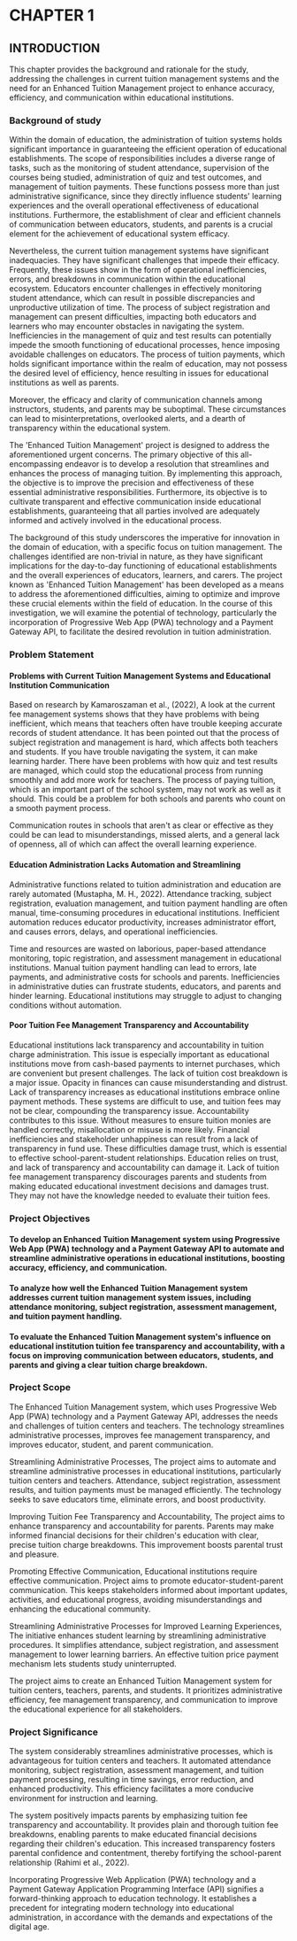 # CHAPTER 1

## INTRODUCTION 
This chapter provides the background and rationale for the study, addressing the challenges in current tuition management systems and the need for an Enhanced Tuition Management project to enhance accuracy, efficiency, and communication within educational institutions.

### Background of study
Within the domain of education, the administration of tuition systems holds significant importance in guaranteeing the efficient operation of educational establishments. The scope of responsibilities includes a diverse range of tasks, such as the monitoring of student attendance, supervision of the courses being studied, administration of quiz and test outcomes, and management of tuition payments. These functions possess more than just administrative significance, since they directly influence students' learning experiences and the overall operational effectiveness of educational institutions. Furthermore, the establishment of clear and efficient channels of communication between educators, students, and parents is a crucial element for the achievement of educational system efficacy.

Nevertheless, the current tuition management systems have significant inadequacies. They have significant challenges that impede their efficacy. Frequently, these issues show in the form of operational inefficiencies, errors, and breakdowns in communication within the educational ecosystem. Educators encounter challenges in effectively monitoring student attendance, which can result in possible discrepancies and unproductive utilization of time. The process of subject registration and management can present difficulties, impacting both educators and learners who may encounter obstacles in navigating the system. Inefficiencies in the management of quiz and test results can potentially impede the smooth functioning of educational processes, hence imposing avoidable challenges on educators. The process of tuition payments, which holds significant importance within the realm of education, may not possess the desired level of efficiency, hence resulting in issues for educational institutions as well as parents.

Moreover, the efficacy and clarity of communication channels among instructors, students, and parents may be suboptimal. These circumstances can lead to misinterpretations, overlooked alerts, and a dearth of transparency within the educational system.

The 'Enhanced Tuition Management' project is designed to address the aforementioned urgent concerns. The primary objective of this all-encompassing endeavor is to develop a resolution that streamlines and enhances the process of managing tuition. By implementing this approach, the objective is to improve the precision and effectiveness of these essential administrative responsibilities. Furthermore, its objective is to cultivate transparent and effective communication inside educational establishments, guaranteeing that all parties involved are adequately informed and actively involved in the educational process.

The background of this study underscores the imperative for innovation in the domain of education, with a specific focus on tuition management. The challenges identified are non-trivial in nature, as they have significant implications for the day-to-day functioning of educational establishments and the overall experiences of educators, learners, and carers. The project known as 'Enhanced Tuition Management' has been developed as a means to address the aforementioned difficulties, aiming to optimize and improve these crucial elements within the field of education. In the course of this investigation, we will examine the potential of technology, particularly the incorporation of Progressive Web App (PWA) technology and a Payment Gateway API, to facilitate the desired revolution in tuition administration.

### Problem Statement

#### Problems with Current Tuition Management Systems and Educational Institution Communication

Based on research by Kamaroszaman et al., (2022), A look at the current fee management systems shows that they have problems with being inefficient, which means that teachers often have trouble keeping accurate records of student attendance. It has been pointed out that the process of subject registration and management is hard, which affects both teachers and students. If you have trouble navigating the system, it can make learning harder. There have been problems with how quiz and test results are managed, which could stop the educational process from running smoothly and add more work for teachers. The process of paying tuition, which is an important part of the school system, may not work as well as it should. This could be a problem for both schools and parents who count on a smooth payment process.

Communication routes in schools that aren't as clear or effective as they could be can lead to misunderstandings, missed alerts, and a general lack of openness, all of which can affect the overall learning experience.

#### Education Administration Lacks Automation and Streamlining

Administrative functions related to tuition administration and education are rarely automated (Mustapha, M. H., 2022). Attendance tracking, subject registration, evaluation management, and tuition payment handling are often manual, time-consuming procedures in educational institutions. Inefficient automation reduces educator productivity, increases administrator effort, and causes errors, delays, and operational inefficiencies.

Time and resources are wasted on laborious, paper-based attendance monitoring, topic registration, and assessment management in educational institutions.
Manual tuition payment handling can lead to errors, late payments, and administrative costs for schools and parents. Inefficiencies in administrative duties can frustrate students, educators, and parents and hinder learning. Educational institutions may struggle to adjust to changing conditions without automation.

#### Poor Tuition Fee Management Transparency and Accountability


Educational institutions lack transparency and accountability in tuition charge administration. This issue is especially important as educational institutions move from cash-based payments to internet purchases, which are convenient but present challenges. The lack of tuition cost breakdown is a major issue. Opacity in finances can cause misunderstanding and distrust. Lack of transparency increases as educational institutions embrace online payment methods. These systems are difficult to use, and tuition fees may not be clear, compounding the transparency issue. Accountability contributes to this issue. Without measures to ensure tuition monies are handled correctly, misallocation or misuse is more likely. Financial inefficiencies and stakeholder unhappiness can result from a lack of transparency in fund use. These difficulties damage trust, which is essential to effective school-parent-student relationships. Education relies on trust, and lack of transparency and accountability can damage it. Lack of tuition fee management transparency discourages parents and students from making educated educational investment decisions and damages trust. They may not have the knowledge needed to evaluate their tuition fees.

### Project Objectives
#### To develop an Enhanced Tuition Management system using Progressive Web App (PWA) technology and a Payment Gateway API to automate and streamline administrative operations in educational institutions, boosting accuracy, efficiency, and communication.

#### To analyze how well the Enhanced Tuition Management system addresses current tuition management system issues, including attendance monitoring, subject registration, assessment management, and tuition payment handling.

#### To evaluate the Enhanced Tuition Management system's influence on educational institution tuition fee transparency and accountability, with a focus on improving communication between educators, students, and parents and giving a clear tuition charge breakdown.


### Project Scope

The Enhanced Tuition Management system, which uses Progressive Web App (PWA) technology and a Payment Gateway API, addresses the needs and challenges of tuition centers and teachers. The technology streamlines administrative processes, improves fee management transparency, and improves educator, student, and parent communication.

Streamlining Administrative Processes,  The project aims to automate and streamline administrative processes in educational institutions, particularly tuition centers and teachers. Attendance, subject registration, assessment results, and tuition payments must be managed efficiently. The technology seeks to save educators time, eliminate errors, and boost productivity.

Improving Tuition Fee Transparency and Accountability, The project aims to enhance transparency and accountability for parents. Parents may make informed financial decisions for their children's education with clear, precise tuition charge breakdowns. This improvement boosts parental trust and pleasure.

Promoting Effective Communication,  Educational institutions require effective communication. Project aims to promote educator-student-parent communication. This keeps stakeholders informed about important updates, activities, and educational progress, avoiding misunderstandings and enhancing the educational community.

Streamlining Administrative Processes for Improved Learning Experiences,  The initiative enhances student learning by streamlining administrative procedures. It simplifies attendance, subject registration, and assessment management to lower learning barriers. An effective tuition price payment mechanism lets students study uninterrupted.

The project aims to create an Enhanced Tuition Management system for tuition centers, teachers, parents, and students. It prioritizes administrative efficiency, fee management transparency, and communication to improve the educational experience for all stakeholders.

### Project Significance
The system considerably streamlines administrative processes, which is advantageous for tuition centers and teachers. It automated attendance monitoring, subject registration, assessment management, and tuition payment processing, resulting in time savings, error reduction, and enhanced productivity. This efficiency facilitates a more conducive environment for instruction and learning. 

The system positively impacts parents by emphasizing tuition fee transparency and accountability. It provides plain and thorough tuition fee breakdowns, enabling parents to make educated financial decisions regarding their children's education. This increased transparency fosters parental confidence and contentment, thereby fortifying the school-parent relationship (Rahimi et al., 2022).

Incorporating Progressive Web Application (PWA) technology and a Payment Gateway Application Programming Interface (API) signifies a forward-thinking approach to education technology. It establishes a precedent for integrating modern technology into educational administration, in accordance with the demands and expectations of the digital age.

